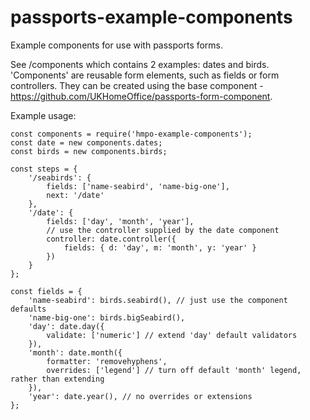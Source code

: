 # passports-example-components
Example components for use with passports forms.

See /components which contains 2 examples: dates and birds. 'Components' are reusable form elements, such as fields or form controllers. They can be created using the base component - https://github.com/UKHomeOffice/passports-form-component.

Example usage:
```
const components = require('hmpo-example-components');
const date = new components.dates;
const birds = new components.birds;

const steps = {
    '/seabirds': {
        fields: ['name-seabird', 'name-big-one'],
        next: '/date'
    },
    '/date': {
        fields: ['day', 'month', 'year'],
        // use the controller supplied by the date component
        controller: date.controller({
            fields: { d: 'day', m: 'month', y: 'year' }
        })
    }
};

const fields = {
    'name-seabird': birds.seabird(), // just use the component defaults
    'name-big-one': birds.bigSeabird(),
    'day': date.day({
        validate: ['numeric'] // extend 'day' default validators
    }),
    'month': date.month({
        formatter: 'removehyphens',
        overrides: ['legend'] // turn off default 'month' legend, rather than extending
    }),
    'year': date.year(), // no overrides or extensions
};
```